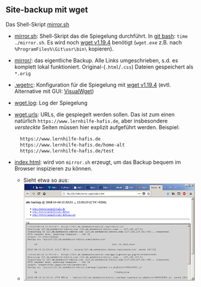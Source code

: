 ## Site-backup mit wget ##
Das Shell-Skript [mirror.sh](mirror.sh)
* [mirror.sh](mirror.sh): Shell-Skript das die Spiegelung durchführt. In [git bash](https://gitforwindows.org/index.html): `time ./mirror.sh`. Es wird noch [wget v1.19.4](https://eternallybored.org/misc/wget) benötigt (`wget.exe` z.B. nach `%ProgramFiles%\Git\usr\bin\` kopieren).
* [mirror/](mirror/): das eigentliche Backup. Alle Links umgeschrieben, s.d. es komplett lokal funktioniert. Original-(`.html`/`.css`) Dateien gespeichert als `*.orig`
* [.wgetrc](.wgetrc): Konfiguration für die Spiegelung mit [wget v1.19.4](https://eternallybored.org/misc/wget) (evtl. Alternative mit GUI: [VisualWget](https://sites.google.com/site/visualwget))
* [wget.log](wget.log): Log der Spiegelung
* [wget.urls](wget.urls): URLs, die gespiegelt werden sollen. Das ist zum einen natürlich `https://www.lernhilfe-hafis.de`, aber insbesondere *versteckte* Seiten müssen hier explizit aufgeführt werden. Beispiel:
	
		https://www.lernhilfe-hafis.de
		https://www.lernhilfe-hafis.de/home-alt
		https://www.lernhilfe-hafis.de/test
	
 * [index.html](index.html): wird von `mirror.sh` erzeugt, um das Backup bequem im Browser inspizieren zu können.
   - Sieht etwa so aus:
   - ![screenshot-mirror-index.png](/i/screenshot-mirror-index.png)
